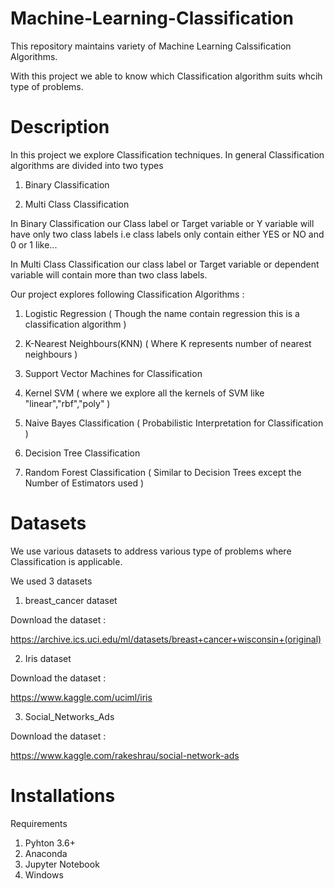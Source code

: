 # Machine-Learning-Classification

This repository maintains variety of Machine Learning Calssification Algorithms.

With this project we able to know which Classification algorithm suits whcih type of problems.

# Description

In this project we explore Classification techniques. In general Classification algorithms are divided into two types

1) Binary Classification 

2) Multi Class Classification

In Binary Classification our Class label or Target variable or Y variable will have only two class labels i.e class labels only contain either YES or NO and 0 or 1 like...

In Multi Class Classification our class label or Target variable or dependent variable will contain more than two class labels.

Our project explores following Classification Algorithms :

1) Logistic Regression ( Though the name contain regression this is a classification algorithm )

2) K-Nearest Neighbours(KNN) ( Where K represents number of nearest neighbours )

3) Support Vector Machines for Classification

4) Kernel SVM ( where we explore all the kernels of SVM like "linear","rbf","poly" )

5) Naive Bayes Classification ( Probabilistic Interpretation for Classification )

6) Decision Tree Classification

7) Random Forest Classification ( Similar to Decision Trees except the Number of Estimators used )

# Datasets

We use various datasets to address various type of problems where Classification is applicable.

We used 3 datasets

1) breast_cancer dataset

Download the dataset :

https://archive.ics.uci.edu/ml/datasets/breast+cancer+wisconsin+(original)

2) Iris dataset

Download the dataset :

https://www.kaggle.com/uciml/iris

3) Social_Networks_Ads

Download the dataset :

https://www.kaggle.com/rakeshrau/social-network-ads

# Installations 

Requirements

1) Pyhton 3.6+
2) Anaconda
3) Jupyter Notebook
4) Windows
